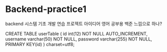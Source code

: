 # Backend-practice1
backend 시스템 기초 개발 연습
프로젝트 아이디어 영어 공부용 백준 느낌으로 하나?


CREATE TABLE userTable (
  id int(12) NOT NULL AUTO_INCREMENT,
  username varchar(50) NOT NULL,
  password varchar(255) NOT NULL,
  PRIMARY KEY(id)
) charset=utf8;